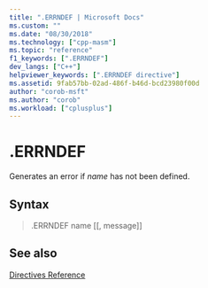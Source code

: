 ```yaml
---
title: ".ERRNDEF | Microsoft Docs"
ms.custom: ""
ms.date: "08/30/2018"
ms.technology: ["cpp-masm"]
ms.topic: "reference"
f1_keywords: [".ERRNDEF"]
dev_langs: ["C++"]
helpviewer_keywords: [".ERRNDEF directive"]
ms.assetid: 9fab57bb-02ad-486f-b46d-bcd23980f00d
author: "corob-msft"
ms.author: "corob"
ms.workload: ["cplusplus"]
---
```

# .ERRNDEF

Generates an error if *name* has not been defined.

## Syntax

> .ERRNDEF name [[, message]]

## See also

[Directives Reference](../../assembler/masm/directives-reference.md)<br/>